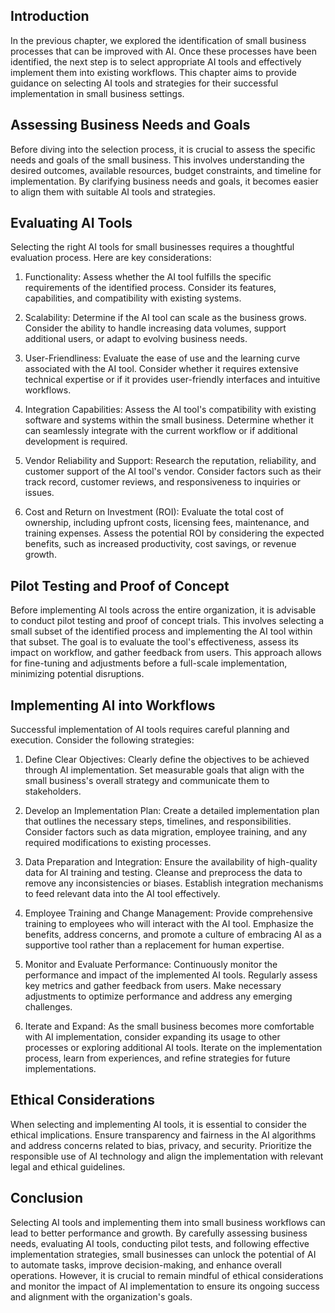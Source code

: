 

## Introduction

In the previous chapter, we explored the identification of small business processes that can be improved with AI. Once these processes have been identified, the next step is to select appropriate AI tools and effectively implement them into existing workflows. This chapter aims to provide guidance on selecting AI tools and strategies for their successful implementation in small business settings.

## Assessing Business Needs and Goals

Before diving into the selection process, it is crucial to assess the specific needs and goals of the small business. This involves understanding the desired outcomes, available resources, budget constraints, and timeline for implementation. By clarifying business needs and goals, it becomes easier to align them with suitable AI tools and strategies.

## Evaluating AI Tools

Selecting the right AI tools for small businesses requires a thoughtful evaluation process. Here are key considerations:

1. Functionality: Assess whether the AI tool fulfills the specific requirements of the identified process. Consider its features, capabilities, and compatibility with existing systems.
    
2. Scalability: Determine if the AI tool can scale as the business grows. Consider the ability to handle increasing data volumes, support additional users, or adapt to evolving business needs.
    
3. User-Friendliness: Evaluate the ease of use and the learning curve associated with the AI tool. Consider whether it requires extensive technical expertise or if it provides user-friendly interfaces and intuitive workflows.
    
4. Integration Capabilities: Assess the AI tool's compatibility with existing software and systems within the small business. Determine whether it can seamlessly integrate with the current workflow or if additional development is required.
    
5. Vendor Reliability and Support: Research the reputation, reliability, and customer support of the AI tool's vendor. Consider factors such as their track record, customer reviews, and responsiveness to inquiries or issues.
    
6. Cost and Return on Investment (ROI): Evaluate the total cost of ownership, including upfront costs, licensing fees, maintenance, and training expenses. Assess the potential ROI by considering the expected benefits, such as increased productivity, cost savings, or revenue growth.
    

## Pilot Testing and Proof of Concept

Before implementing AI tools across the entire organization, it is advisable to conduct pilot testing and proof of concept trials. This involves selecting a small subset of the identified process and implementing the AI tool within that subset. The goal is to evaluate the tool's effectiveness, assess its impact on workflow, and gather feedback from users. This approach allows for fine-tuning and adjustments before a full-scale implementation, minimizing potential disruptions.

## Implementing AI into Workflows

Successful implementation of AI tools requires careful planning and execution. Consider the following strategies:

1. Define Clear Objectives: Clearly define the objectives to be achieved through AI implementation. Set measurable goals that align with the small business's overall strategy and communicate them to stakeholders.
    
2. Develop an Implementation Plan: Create a detailed implementation plan that outlines the necessary steps, timelines, and responsibilities. Consider factors such as data migration, employee training, and any required modifications to existing processes.
    
3. Data Preparation and Integration: Ensure the availability of high-quality data for AI training and testing. Cleanse and preprocess the data to remove any inconsistencies or biases. Establish integration mechanisms to feed relevant data into the AI tool effectively.
    
4. Employee Training and Change Management: Provide comprehensive training to employees who will interact with the AI tool. Emphasize the benefits, address concerns, and promote a culture of embracing AI as a supportive tool rather than a replacement for human expertise.
    
5. Monitor and Evaluate Performance: Continuously monitor the performance and impact of the implemented AI tools. Regularly assess key metrics and gather feedback from users. Make necessary adjustments to optimize performance and address any emerging challenges.
    
6. Iterate and Expand: As the small business becomes more comfortable with AI implementation, consider expanding its usage to other processes or exploring additional AI tools. Iterate on the implementation process, learn from experiences, and refine strategies for future implementations.
    

## Ethical Considerations

When selecting and implementing AI tools, it is essential to consider the ethical implications. Ensure transparency and fairness in the AI algorithms and address concerns related to bias, privacy, and security. Prioritize the responsible use of AI technology and align the implementation with relevant legal and ethical guidelines.

## Conclusion

Selecting AI tools and implementing them into small business workflows can lead to better performance and growth. By carefully assessing business needs, evaluating AI tools, conducting pilot tests, and following effective implementation strategies, small businesses can unlock the potential of AI to automate tasks, improve decision-making, and enhance overall operations. However, it is crucial to remain mindful of ethical considerations and monitor the impact of AI implementation to ensure its ongoing success and alignment with the organization's goals.
